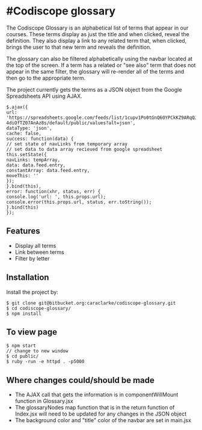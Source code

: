 #Codiscope glossary
========

The Codiscope Glossary is an alphabetical list of terms that appear in our courses. These terms display as just the title and when clicked, reveal the definition. They also display a link to any related term that, when clicked, brings the user to that new term and reveals the definition.

The glossary can also be filtered alphabetically using the navbar located at the top of the screen. If a term has a related or "see also" term that does not appear in the same filter, the glossary will re-render all of the terms and then go to the appropriate term.

The project currently gets the terms as a JSON object from the Google Spreadsheets API using AJAX.

```
$.ajax({
url: 'https://spreadsheets.google.com/feeds/list/1cupv1Po0tGnQ60YPCkKZ9ARqQJb-4diOfTZ07AnAz8s/default/public/values?alt=json',
dataType: 'json',
cache: false,
success: function(data) {
// set state of navLinks from temporary array
// set data to data array recieved from google spreadsheet
this.setState({ 
navLinks: tempArray,
data: data.feed.entry,
constantArray: data.feed.entry,
moveThis: ''
});
}.bind(this),
error: function(xhr, status, err) {
console.log('url: ', this.props.url);
console.error(this.props.url, status, err.toString());
}.bind(this)
});
```

Features
--------

- Display all terms
- Link between terms
- Filter by letter

Installation
------------

Install the project by:

```
$ git clone git@bitbucket.org:caraclarke/codiscope-glossary.git
$ cd codiscope-glossary/
$ npm install

```  

To view page
------------

```
$ npm start
// change to new window
$ cd public/
$ ruby -run -e httpd . -p5000

```

Where changes could/should be made
----------

- The AJAX call that gets the information is in componentWillMount function in Glossary.jsx
- The glossaryNodes map function that is in the return function of Index.jsx will need to be updated for any changes in the JSON object
- The background color and "title" color of the navbar are set in main.jsx
